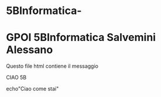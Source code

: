 # 5BInformatica-
<h1> GPOI 5BInformatica Salvemini Alessano </h1>
<p> </p>Questo file html contiene il messaggio </p>
CIAO 5B 

echo"Ciao come stai"
